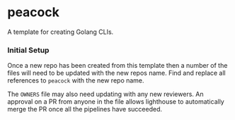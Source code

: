 # peacock
A template for creating Golang CLIs.

### Initial Setup
Once a new repo has been created from this template then a number of the files will need to be updated with the new repos name.
Find and replace all references to `peacock` with the new repo name.

The `OWNERS` file may also need updating with any new reviewers. An approval on a PR from anyone in the file allows lighthouse
to automatically merge the PR once all the pipelines have succeeded.
